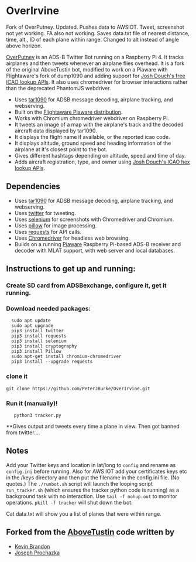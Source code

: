 # OverIrvine

Fork of OverPutney.
Updated.
Pushes data to AWSIOT.
Tweet, screenshot not yet working. FA also not working.
Saves data.txt file of nearest distance, time, alt., ID of each plane within range.
Changed to alt instead of angle above horizon.

[OverPutney](https://twitter.com/overputney) is an ADS-B Twitter Bot running on a Raspberry Pi 4.  It tracks airplanes and then tweets whenever an airplane flies overhead. It is a fork of the original AboveTustin bot, modified to work on a Piaware with Flightaware's fork of dump1090 and adding support for [Josh Douch's free ICAO lookup APIs](https://api.joshdouch.me/). It also uses chromedriver for browser interactions rather than the deprecated PhantomJS webdriver.

 * Uses [tar1090](https://github.com/wiedehopf/tar1090) for ADSB message decoding, airplane tracking, and webserving.
 * Built on the [Flightaware Piaware distribution](https://flightaware.com/adsb/piaware/build).
 * Works with Chromium chromedriver webdriver on Raspberry Pi.
 * It tweets an image of a map with the airplane's track and the decoded aircraft data displayed by tar1090.
 * It displays the flight name if available, or the reported icao code.
 * It displays altitude, ground speed and heading information of the airplane at it's closest point to the bot.
 * Gives different hashtags depending on altitude, speed and time of day.
 * Adds aircraft registration, type, and owner using [Josh Douch's ICAO hex lookup APIs](https://api.joshdouch.me/).

## Dependencies
* Uses [tar1090](https://github.com/wiedehopf/tar1090) for ADSB message decoding, airplane tracking, and webserving.
* Uses [twitter](https://pypi.python.org/pypi/twitter) for tweeting.
* Uses [selenium](https://pypi.python.org/pypi/selenium) for screenshots with Chromedriver and Chromium.
* Uses [pillow](https://python-pillow.org/) for image processing.
* Uses [requests](https://pypi.org/project/requests/) for API calls.
* Uses [Chromedriver](https://chromedriver.chromium.org/) for headless web browsing.
* Builds on a running [Piaware](https://flightaware.com/adsb/piaware/build) Raspberry Pi-based ADS-B receiver and decoder with MLAT support, with web server and local databases.

## Instructions to get up and running:
### Create SD card from ADSBexchange, configure it, get it running.
### Download needed packages:
```
  sudo apt update 
  sudo apt upgrade 
  pip3 install twitter 
  pip3 install requests 
  pip3 install selenium 
  pip3 install cryptography 
  pip3 install Pillow 
  sudo apt-get install chromium-chromedriver 
  pip3 install --upgrade requests
  ```
### clone it
```
git clone https://github.com/PeterJBurke/OverIrvine.git
```
### Run it (manually)!
```
   python3 tracker.py 
```
**Gives output and tweets every time a plane in view. Then got banned from twitter….

## Notes

Add your Twitter keys and location in lat/long to `config` and rename as `config.ini` before running. Also for AWS IOT add your certificates keys etc in the /keys directory and then put the filename in the config.ini file. (No quotes.) The `./runbot.sh` script will launch the looping script `run_tracker.sh` (which ensures the tracker python code is running) as a background task with no interaction. Use `tail -f nohup.out` to monitor operations. `pkill -f tracker` will shut down the bot.

Cat data.txt will show you a list of planes that were within range.

## Forked from the [AboveTustin](https://github.com/kevinabrandon/AboveTustin) code written by
* [Kevin Brandon](https://github.com/kevinabrandon)
* [Joseph Prochazka](https://github.com/jprochazka)
